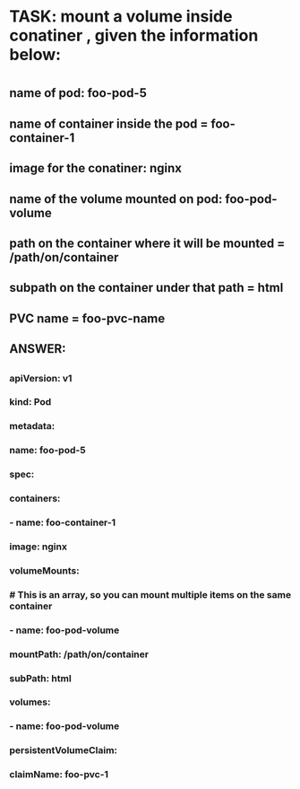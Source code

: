

#
#  TASK: mount a volume inside conatiner , given the information below:
#


##
## name of pod: foo-pod-5
## name of container inside the pod = foo-container-1
## image for the conatiner: nginx
## name of the volume mounted on pod: foo-pod-volume
## path on the container where it will be mounted = /path/on/container
## subpath on the container under that path = html
## PVC name = foo-pvc-name
##




##
## ANSWER:
##


###
### apiVersion: v1
### kind: Pod
### metadata:
###   name: foo-pod-5
### spec:
###   containers:
###     - name: foo-container-1
###       image: nginx
###       volumeMounts:
###         # This is an array, so you can mount multiple items on the same container
###         - name: foo-pod-volume
###           mountPath: /path/on/container
###           subPath: html
###   volumes:
###     - name: foo-pod-volume
###       persistentVolumeClaim:
###         claimName: foo-pvc-1
###
###
